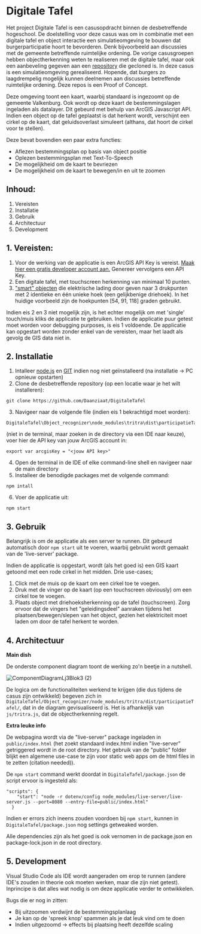 # Digitale Tafel
Het project Digitale Tafel is een casusopdracht binnen de desbetreffende hogeschool. De doelstelling voor deze casus was om in combinatie met een digitale tafel en object interactie een simulatieomgeving te bouwen dat burgerparticipatie hoort te bevorderen. Denk bijvoorbeeld aan discussies met de gemeente betreffende ruimtelijke ordening. 
De vorige casusgroepen hebben objectherkenning weten te realiseren met de digitale tafel, maar ook een aanbeveling gegeven aan een [repository](https://github.com/andypotato/tritra) die gecloned is. In deze casus is een simulatieomgeving gerealiseerd. Hopende, dat burgers zo laagdrempelig mogelijk kunnen deelnemen aan discussies betreffende ruimtelijke ordening. Deze repos is een Proof of Concept.

Deze omgeving toont een kaart, waarbij standaard is ingezoomt op de gemeente Valkenburg. Ook wordt op deze kaart de bestemmingslagen ingeladen als datalayer. Dit gebeurd met behulp van ArcGIS Javascript API.
Indien een object op de tafel geplaatst is dat herkent wordt, verschijnt een cirkel op de kaart, dat geluidsoverlast simuleert (althans, dat hoort de cirkel voor te stellen). 

Deze bevat bovendien een paar extra functies:
- Aflezen bestemmingsplan op basis van object positie
- Oplezen bestemmingsplan met Text-To-Speech
- De mogelijkheid om de kaart te bevriezen
- De mogelijkheid om de kaart te bewegen/in en uit te zoomen

## Inhoud:
1. Vereisten
2. Installatie
3. Gebruik
4. Architectuur
5. Development

## 1. Vereisten:
1. Voor de werking van de applicatie is een ArcGIS API Key is vereist. [Maak hier een gratis developer account aan.](https://developers.arcgis.com/sign-up/) Genereer vervolgens een API Key.
2. Een digitale tafel, met touchscreen herkenning van minimaal 10 punten.
3. ["smart" objecten](https://medium.com/swlh/building-your-own-interactive-touchscreen-table-with-object-recognition-768b663ccce8) die elektrische lading door geven naar 3 drukpunten met 2 identieke en één unieke hoek (een gelijkbenige driehoek). In het huidige voorbeeld zijn de hoekpunten [54, 91, 118] graden gebruikt.

Indien eis 2 en 3 niet mogelijk zijn, is het echter mogelijk om met 'single' touch/muis kliks de applicatie te gebruiken. Indien de applicatie puur getest moet worden voor debugging purposes, is eis 1 voldoende.
De applicatie kan opgestart worden zonder enkel van de vereisten, maar het laadt als gevolg de GIS data niet in.


## 2. Installatie
1. Intalleer [node.js](https://nodejs.org/en) en [GIT](https://git-scm.com/downloads) indien nog niet geïnstalleerd (na installatie -> PC opnieuw opstarten)
2. Clone de desbetreffende repository (op een locatie waar je het wilt installeren):
```
git clone https://github.com/Daanziaat/DigitaleTafel
```
3. Navigeer naar de volgende file (indien eis 1 bekrachtigd moet worden):
```
DigitaleTafel\Object_recognizer\node_modules\tritra\dist\participatieTafel\Javascript\Secrets.js
``` 
(niet in de terminal, maar zoeken in de directory via een IDE naar keuze),
voer hier de API key van jouw ArcGIS account in:
```
export var arcgisKey = "<jouw API key>"
```
4. Open de terminal in de IDE of elke command-line shell en navigeer naar de main directory
5. Installeer de benodigde packages met de volgende command:
 ```
 npm intall
 ```
6. Voer de applicatie uit:
```
npm start
```

## 3. Gebruik
Belangrijk is om de applicatie als een server te runnen. Dit gebeurd automatisch door ```npm start``` uit te voeren, waarbij gebruikt wordt gemaakt van de 'live-server' package.

Indien de applicatie is opgestart, wordt (als het goed is) een GIS kaart getoond met een rode cirkel in het midden. Drie use-cases;

1. Click met de muis op de kaart om een cirkel toe te voegen.
2. Druk met de vinger op de kaart (op een touchscreen obviously) om een cirkel toe te voegen.
3. Plaats object met driehoeksherkenning op de tafel (touchscreen). Zorg ervoor dat de vingers het "geleidingsdeel" aanraken tijdens het plaatsen/bewegen/slepen van het object, gezien het elektriciteit moet laden om door de tafel herkent te worden.


## 4. Architectuur
**Main dish**

De onderste component diagram toont de werking zo'n beetje in a nutshell.

![ComponentDiagramLj3Blok3 (2)](https://user-images.githubusercontent.com/74657735/231879189-411d26fa-1b5c-4d24-8ee4-d43eb3c93a7d.png)

De logica om de functionaliteiten werkend te krijgen (die dus tijdens de casus zijn ontwikkeld) begeven zich in ```DigitaleTafel/Object_recognizer/node_modules/tritra/dist/participatieTafel/```, dat in de diagram gevisualiseerd is. Het is afhankelijk van ```js/tritra.js```, dat de objectherkenning regelt.

**Extra leuke info**

De webpagina wordt via de "live-server" package ingeladen in ```public/index.html``` (het zoekt standaard index.html indien "live-server" getriggered wordt in de root directory. Het gebruik van de "public" folder blijkt een algemene use-case te zijn voor static web apps om de html files in te zetten (citation needed)).

De ```npm start``` command werkt doordat in ```DigitaleTafel/package.json``` de script ervoor is ingesteld als:
```
"scripts": {
    "start": "node -r dotenv/config node_modules/live-server/live-server.js --port=8080 --entry-file=public/index.html"
  }
```
Indien er errors zich ineens zouden voordoen bij ```npm start```, kunnen in ```DigitaleTafel/package.json``` nog settings getweaked worden.

Alle dependencies zijn als het goed is ook vernomen in de package.json en package-lock.json in de root directory.

## 5. Development
Visual Studio Code als IDE wordt aangeraden om erop te runnen (andere IDE's zouden in theorie ook moeten werken, maar die zijn niet getest). Inprincipe is dat alles wat nodig is om deze applicatie verder te ontwikkelen.

Bugs die er nog in zitten:
- Bij uitzoomen verdwijnt de bestemmingsplanlaag
- Je kan op de 'spreek knop' spammen als je dat leuk vind om te doen
- Indien uitgezoomd -> effects bij plaatsing heeft dezelfde scaling
